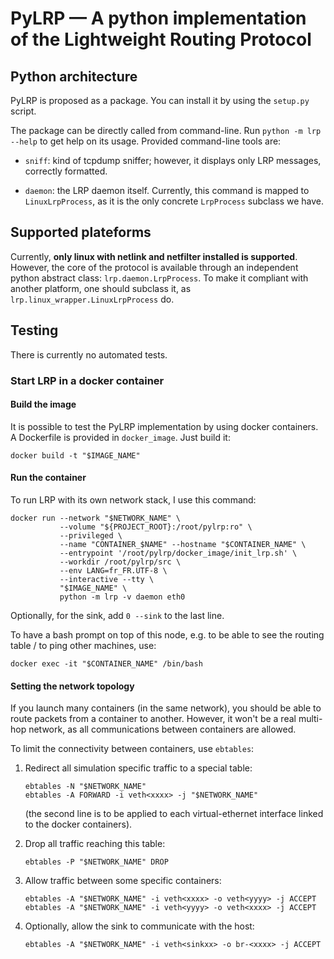 PyLRP — A python implementation of the Lightweight Routing Protocol
===================================================================

## Python architecture

PyLRP is proposed as a package. You can install it by using the `setup.py` 
script.

The package can be directly called from command-line. Run
`python -m lrp --help` to get help on its usage. Provided command-line tools 
are:

* `sniff`: kind of tcpdump sniffer; however, it displays only LRP messages, 
correctly formatted.

* `daemon`: the LRP daemon itself. Currently, this command is mapped to 
`LinuxLrpProcess`, as it is the only concrete `LrpProcess` subclass we have.



## Supported plateforms

Currently, **only linux with netlink and netfilter installed is supported**. 
However, the core of the protocol is available through an independent python 
abstract class: `lrp.daemon.LrpProcess`. To make it compliant with another 
platform, one should subclass it, as `lrp.linux_wrapper.LinuxLrpProcess` do.



## Testing

There is currently no automated tests.


### Start LRP in a docker container


#### Build the image
It is possible to test the PyLRP implementation by using docker containers. 
A Dockerfile is provided in `docker_image`. Just build it:

    docker build -t "$IMAGE_NAME"


#### Run the container
To run LRP with its own network stack, I use this command:

    docker run --network "$NETWORK_NAME" \
               --volume "${PROJECT_ROOT}:/root/pylrp:ro" \
               --privileged \
               --name "CONTAINER_$NAME" --hostname "$CONTAINER_NAME" \
               --entrypoint '/root/pylrp/docker_image/init_lrp.sh' \
               --workdir /root/pylrp/src \
               --env LANG=fr_FR.UTF-8 \
               --interactive --tty \
               "$IMAGE_NAME" \
               python -m lrp -v daemon eth0

Optionally, for the sink, add `0 --sink` to the last line.

To have a bash prompt on top of this node, e.g. to be able to see the
routing table / to ping other machines, use:

    docker exec -it "$CONTAINER_NAME" /bin/bash


#### Setting the network topology
If you launch many containers (in the same network), you should be able to 
route packets from a container to another. However, it won't be a real 
multi-hop network, as all communications between containers are allowed.

To limit the connectivity between containers, use `ebtables`:

1. Redirect all simulation specific traffic to a special table:
   
       ebtables -N "$NETWORK_NAME"
       ebtables -A FORWARD -i veth<xxxx> -j "$NETWORK_NAME"
   
   (the second line is to be applied to each virtual-ethernet interface 
   linked to the docker containers).
   
2. Drop all traffic reaching this table:

       ebtables -P "$NETWORK_NAME" DROP

3. Allow traffic between some specific containers:

       ebtables -A "$NETWORK_NAME" -i veth<xxxx> -o veth<yyyy> -j ACCEPT
       ebtables -A "$NETWORK_NAME" -i veth<yyyy> -o veth<xxxx> -j ACCEPT

4. Optionally, allow the sink to communicate with the host:
   
       ebtables -A "$NETWORK_NAME" -i veth<sinkxx> -o br-<xxxx> -j ACCEPT
